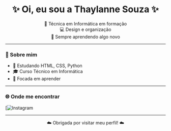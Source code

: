 <h1 align="center">✨ Oi, eu sou a Thaylanne Souza ✨</h1>

<p align="center">
🌸 Técnica em Informática em formação <br>
💻 Design e organização <br>
🎀 Sempre aprendendo algo novo <br>
</p>

---

### 💼 Sobre mim
- 🌱 Estudando HTML, CSS, Python
- 🎓 Curso Técnico em Informática
- 🎯 Focada em aprender

---

### 🌐 Onde me encontrar

[![Instagram](https://www.instagram.com/thay.souza_lima?utm_source=ig_web_button_share_sheet&igsh=ZDNlZDc0MzIxNw==) 

---

<p align="center">
  ☁️ Obrigada por visitar meu perfil! ☁️
</p>
